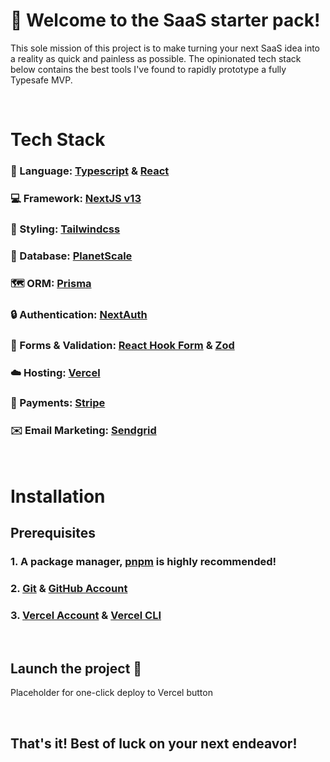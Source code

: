 # 👋 Welcome to the SaaS starter pack!

This sole mission of this project is to make turning your next SaaS idea into a reality as quick and painless as possible. The opinionated tech stack below contains the best tools I've found to rapidly prototype a fully Typesafe MVP.

<br />

# Tech Stack

### 📃 Language: [Typescript](https://www.typescriptlang.org/docs/) & [React](https://reactjs.org/docs/getting-started.html)

### 💻 Framework: [NextJS v13](https://beta.nextjs.org/docs)

### 💅 Styling: [Tailwindcss](https://tailwindcss.com/docs/installation)

### 🏢 Database: [PlanetScale](https://planetscale.com/docs)

### 🗺️ ORM: [Prisma](https://www.prisma.io/nextjs)

### 🔒 Authentication: [NextAuth](https://next-auth.js.org/getting-started/example)

### 📄 Forms & Validation: [React Hook Form](https://react-hook-form.com/) & [Zod](https://zod.dev/)

### ☁️ Hosting: [Vercel](https://vercel.com/docs)

### 💸 Payments: [Stripe](https://stripe.com/docs/api?lang=node)

### ✉️ Email Marketing: [Sendgrid](https://docs.sendgrid.com/api-reference/how-to-use-the-sendgrid-v3-api/authentication)

<br />

# Installation

## Prerequisites

### 1. A package manager, [pnpm](https://pnpm.io/installation) is highly recommended!

### 2. [Git](https://git-scm.com/book/en/v2/Getting-Started-Installing-Git) & [GitHub Account](https://github.com/)

### 3. [Vercel Account](https://vercel.com/login) & [Vercel CLI](https://vercel.com/docs/cli)

<br />

## Launch the project 🚀

Placeholder for one-click deploy to Vercel button

<br />

## That's it! Best of luck on your next endeavor!
